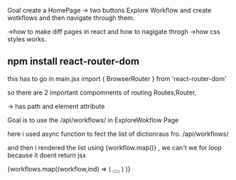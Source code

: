 Goal create a HomePage -> two buttons Explore Workflow and create wotkflows 
and then navigate through them.

->how to make diff pages in react and how to nagigate throgh
->how css styles works.


## npm install react-router-dom 

this has to go in main.jsx import { BrowserRouter } from 'react-router-dom'

so there are 2 important compomnents of routing Routes,Router,

<Routes>
    <Route/> -> has path and element attribute
    <Route/>
</Routes>


Goal is to use the /api/workflows/ in ExploreWokflow Page

here i used async function to fect the list of dictionraus fro. /api/workflows/

and then i rendered the list using {workflow.map()} , we can't we for loop because it doent return jsx

{workflows.map((workflow,ind) => (
    <button></button>
)
)}

